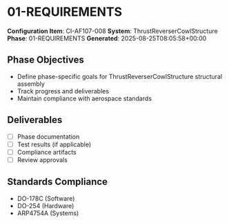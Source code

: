 # 01-REQUIREMENTS

**Configuration Item**: CI-AF107-008
**System**: ThrustReverserCowlStructure
**Phase**: 01-REQUIREMENTS
**Generated**: 2025-08-25T08:05:58+00:00

## Phase Objectives
- Define phase-specific goals for ThrustReverserCowlStructure structural assembly
- Track progress and deliverables
- Maintain compliance with aerospace standards

## Deliverables
- [ ] Phase documentation
- [ ] Test results (if applicable)
- [ ] Compliance artifacts
- [ ] Review approvals

## Standards Compliance
- DO-178C (Software)
- DO-254 (Hardware)
- ARP4754A (Systems)

